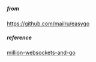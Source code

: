 ##### from

 https://github.com/mailru/easygo



##### reference

[million-websockets-and-go](https://www.freecodecamp.org/news/million-websockets-and-go-cc58418460bb/)
